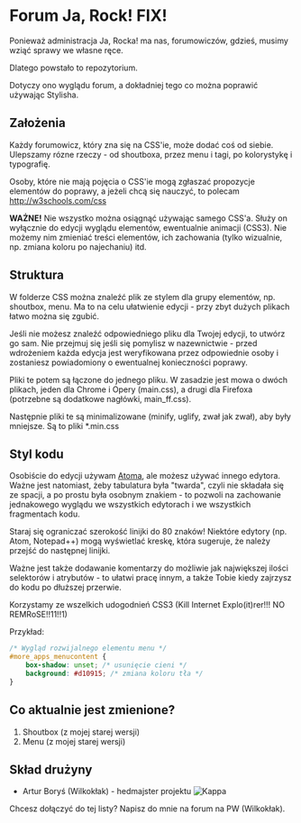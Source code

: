 # Forum Ja, Rock! FIX!
Ponieważ administracja Ja, Rocka! ma nas, forumowiczów, gdzieś, musimy wziąć
sprawy we własne ręce.

Dlatego powstało to repozytorium.

Dotyczy ono wyglądu forum, a dokładniej tego co można poprawić używając Stylisha.
## Założenia
Każdy forumowicz, który zna się na CSS'ie, może dodać coś od siebie. Ulepszamy
rózne rzeczy - od shoutboxa, przez menu i tagi, po kolorystykę i typografię.

Osoby, które nie mają pojęcia o CSS'ie mogą zgłaszać propozycje elementów do poprawy,
a jeżeli chcą się nauczyć, to polecam http://w3schools.com/css

**WAŻNE!** Nie wszystko można osiągnąć używając samego CSS'a. Służy on wyłącznie
do edycji wyglądu elementów, ewentualnie animacji (CSS3). Nie możemy nim zmieniać
treści elementów, ich zachowania (tylko wizualnie, np. zmiana koloru po najechaniu) itd.
## Struktura
W folderze CSS można znaleźć plik ze stylem dla grupy elementów, np. shoutbox, menu.
Ma to na celu ułatwienie edycji - przy zbyt dużych plikach łatwo można się zgubić.

Jeśli nie możesz znaleźć odpowiedniego pliku dla Twojej edycji, to utwórz go sam.
Nie przejmuj się jeśli się pomylisz w nazewnictwie - przed wdrożeniem każda edycja
jest weryfikowana przez odpowiednie osoby i zostaniesz powiadomiony o ewentualnej
konieczności poprawy.

Pliki te potem są łączone do jednego pliku. W zasadzie jest mowa o dwóch plikach, jeden dla Chrome i Opery (main.css), a drugi
dla Firefoxa (potrzebne są dodatkowe nagłówki, main_ff.css).

Następnie pliki te są minimalizowane (minify, uglify, zwał jak zwał), aby były mniejsze.
Są to pliki \*.min.css

## Styl kodu
Osobiście do edycji używam [Atoma](http://atom.io), ale możesz używać innego edytora.
Ważne jest natomiast, żeby tabulatura była "twarda", czyli nie składała się ze spacji,
a po prostu była osobnym znakiem - to pozwoli na zachowanie jednakowego wyglądu we wszystkich
edytorach i we wszystkich fragmentach kodu.

Staraj się ograniczać szerokość linijki do 80 znaków!
Niektóre edytory (np. Atom, Notepad++) mogą wyświetlać kreskę, która sugeruje, że należy przejść
do następnej linijki.

Ważne jest także dodawanie komentarzy do możliwie jak największej ilości selektorów
i atrybutów - to ułatwi pracę innym, a także Tobie kiedy zajrzysz do kodu po dłuższej
przerwie.

Korzystamy ze wszelkich udogodnień CSS3 (Kill Internet Explo(it)rer!!! NO REMRoSE!!11!!1)

Przykład:

```css
/* Wygląd rozwijalnego elementu menu */
#more_apps_menucontent {
	box-shadow: unset; /* usunięcie cieni */
	background: #d10915; /* zmiana koloru tła */
}
```
## Co aktualnie jest zmienione?
1. Shoutbox (z mojej starej wersji)
2. Menu (z mojej starej wersji)

## Skład drużyny
- Artur Boryś (Wilkokłak) - hedmajster projektu ![Kappa](http://how2play.pl/wp-content/uploads/2016/03/Kappa.png)

Chcesz dołączyć do tej listy? Napisz do mnie na forum na PW (Wilkokłak).
